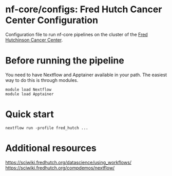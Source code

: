 # nf-core/configs: Fred Hutch Cancer Center Configuration

Configuration file to run nf-core pipelines on the cluster of the [Fred Hutchinson Cancer Center](https://www.fredhutch.org/).

# Before running the pipeline

You need to have Nextflow and Apptainer available in your path. The easiest way to do this is through modules. 

```shell
module load Nextflow
module load Apptainer
```

# Quick start

```shell
nextflow run -profile fred_hutch ...
```

# Additional resources

https://sciwiki.fredhutch.org/datascience/using_workflows/
https://sciwiki.fredhutch.org/compdemos/nextflow/
